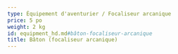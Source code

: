 ```yaml
---
type: Équipement d'aventurier / Focaliseur arcanique
price: 5 po
weight: 2 kg
id: equipment_hd.md#bâton-focaliseur-arcanique
title: Bâton (focaliseur arcanique)
---
```


